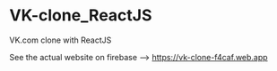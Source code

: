 # VK-clone_ReactJS
VK.com clone with ReactJS

See the actual website on firebase --> https://vk-clone-f4caf.web.app
